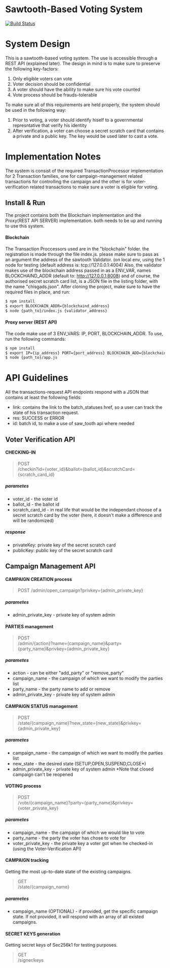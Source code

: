 # Sawtooth-Based Voting System

[![Build Status](https://travis-ci.org/joemccann/dillinger.svg?branch=master)](https://travis-ci.org/joemccann/dillinger)

# System Design
This is a sawtooth-based voting system. The use is accessible through a REST API (explained later).
The design in mind is to make sure to preserve the following key-factors:
1. Only eligible voters can vote
2. Voter decision should be confidential
3. A voter should have the ability to make sure his vote counted
4. Vote process should be frauds-tolerable

To make sure all of this requirements are held properly, the system should be used in the following way:
1. Prior to voting, a voter should identify hiself to a governmental represntative that verify his identity
2. After verification, a voter can choose a secret scratch card that contains a private and a public key. The key would be used later to cast a vote.

# Implementation Notes
The system is consist of the required TransactionProcessor implementation for 2 Transaction families, one for campaign-management related transactions for controlling the campaign and the other is for voter-verification related transactions to make sure a voter is eligible for voting.

## Install & Run
The project contains both the Blockchain implementation and the Proxy(REST API SERVER) implementation. both needs to be up and running to use this system.
#### Blockchain
The Transaction Proccessors used are in the "blockchain" folder. the registration is made through the file index.js. please make sure to pass as an argument the address of the sawtooth Validator. (on local env, using the 1 node for testing (default address is: tcp://127.0.0.1:4004)
Also, the validator makes use of the blockchain address passed in as a ENV_VAR, names BLOCKCHAIND_ADDR (default to: http://127.0.0.1:8008) 
and of course, the authorised secret scratch card list, is a JSON file in the listing folder, with the name "chisgads.json".
After cloning the project, make sure to have the required files in place, and run:
```sh
$ npm install
$ export BLOCKCHAIN_ADDR={blockchaind_address}
$ node {path_to}/index.js {validator_address}
```
#### Proxy server (REST API)
The code make use of 3 ENV_VARS: IP, PORT, BLOCKCHAIN_ADDR.
To use, run the following commands:
```sh
$ npm install
$ export IP={ip_address} PORT={port_address} BLOCKCHAIN_ADD={blockchain_address}
$ node {path_to}/app.js
```
# API Guidelines
All the transactions-request API endpoints respond with a JSON that contains at least the following fields:
- link: contains the link to the batch_statuses href, so a user can track the state of his transaction request.
- res: SUCCESS or ERROR
- id: batch id, to make a use of saw_tooth api where needed

## Voter Verification API
#### CHECKING-IN
> POST  
>/checkin?id={voter_id}&ballot={ballot_id}&scratchCard={scratch_card_id}
##### parametes
- voter_id - the voter id
- ballot_id - the ballot id
- scratch_card_id - in real life that would be the independant choose of a secret scratch card by the voter (here, it doesn't make a difference and will be randomized)
##### response
- privateKey: private key of the secret scratch card
- publicKey: public key of the secret scratch card

## Campaign Management API
#### CAMPAIGN CREATION process
> POST
> /admin/open_campaign?privkey={admin_private_key}
##### parametes
- admin_private_key - private key of system admin

#### PARTIES management
> POST  
>/admin/{action}?name={campaign_name}&party={party_name}&privkey={admin_private_key}
##### parametes
- action - can be either "add_party" or "remove_party"
- campaign_name - the campaign of which we want to modify the parties list
- party_name - the party name to add or remove
- admin_private_key - private key of system admin

#### CAMPAIGN STATUS management
> POST  
>/state/{campaign_name}?new_state={new_state}&privkey={admin_private_key}
##### parametes
- campaign_name - the campaign of which we want to modify the parties list
- new_state - the desired state (SETUP,OPEN,SUSPEND,CLOSE*)
- admin_private_key - private key of system admin
*Note that closed campaign can't be reopened

#### VOTING process
> POST  
>/vote/{campaign_name}?party={party_name}&privkey={voter_private_key}
##### parametes
- campaign_name - the campaign of which we would like to vote
- party_name - the party the voter has chose to vote for
- voter_private_key - the private key a voter got when he checked-in (using the Voter-Verification API)

#### CAMPAIGN tracking
Getting the most up-to-date state of the existing campaigns.
> GET  
>/state/{campaign_name}
##### parametes
- campaign_name (OPTIONAL) - if provided, get the specific campaign state. If not provided, it will respond with an array of all existed campaigns.

#### SECRET KEYS generation
Getting secret keys of Sec256k1 for testing purposes.
> GET  
>/signer/keys

